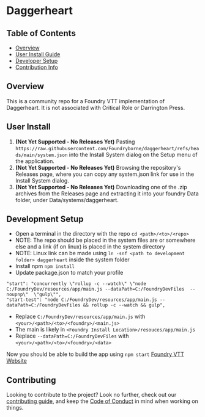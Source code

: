 # Daggerheart

## Table of Contents

- [Overview](#overview)
- [User Install Guide](#user-install)
- [Developer Setup](#developer-setup)
- [Contribution Info](#contributing)

## Overview

This is a community repo for a Foundry VTT implementation of Daggerheart. It is not associated with Critical Role or Darrington Press.

## User Install

1. **(Not Yet Supported - No Releases Yet)** Pasting `https://raw.githubusercontent.com/Foundryborne/daggerheart/refs/heads/main/system.json` into the Install System dialog on the Setup menu of the application.
2. **(Not Yet Supported - No Releases Yet)** Browsing the repository's Releases page, where you can copy any system.json link for use in the Install System dialog.
3. **(Not Yet Supported - No Releases Yet)** Downloading one of the .zip archives from the Releases page and extracting it into your foundry Data folder, under Data/systems/daggerheart.

## Development Setup

- Open a terminal in the directory with the repo `cd <path>/<to>/<repo>`
- NOTE: The repo should be placed in the system files are or somewhere else and a link (if on linux) is placed in the system directory
- NOTE: Linux link can be made using `ln -snf <path to development folder> daggerheart` inside the system folder
- Install npm `npm install`
- Update package.json to match your profile

```
"start": "concurrently \"rollup -c --watch\" \"node C:/FoundryDev/resources/app/main.js --dataPath=C:/FoundryDevFiles  --noupnp\"  \"gulp\"",
"start-test": "node C:/FoundryDev/resources/app/main.js --dataPath=C:/FoundryDevFiles && rollup -c --watch && gulp",

```

- Replace `C:/FoundryDev/resources/app/main.js` with `<your>/<path>/<to>/<foundry>/<main.js>`
- The main is likely in `<Foundry Install Location>/resouces/app/main.js`
- Replace `--dataPath=C:/FoundryDevFiles` with `<your>/<path>/<to>/<foundry>/<data>`

Now you should be able to build the app using `npm start`
[Foundry VTT Website][1]

[1]: https://foundryvtt.com/

## Contributing

Looking to contribute to the project? Look no further, check out our [contributing guide](contributing.md), and keep the [Code of Conduct](coc.md) in mind when working on things.

